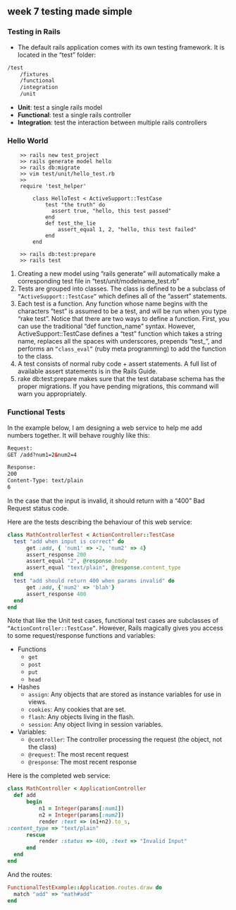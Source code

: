 ## week 7 testing made simple

### Testing in Rails
- The default rails application comes with its own testing framework. It is located in the “test” folder:

```bash
/test
    /fixtures
    /functional
    /integration
    /unit
```

- **Unit**: test a single rails model
- **Functional**: test a single rails controller
- **Integration**: test the interaction between multiple rails controllers

### Hello World

```rails
    >> rails new test_project
    >> rails generate model hello
    >> rails db:migrate
    >> vim test/unit/hello_test.rb
    >>
    require 'test_helper'
    
        class HelloTest < ActiveSupport::TestCase
            test "the truth" do
              assert true, "hello, this test passed"
            end
            def test_the_lie
                assert_equal 1, 2, "hello, this test failed"
            end
        end
        
    >> rails db:test:prepare
    >> rails test
```

1. Creating a new model using “rails generate” will automatically make a corresponding test file in “test/unit/modelname_test.rb”
2. Tests are grouped into classes. The class is defined to be a subclass of `“ActiveSupport::TestCase”` which defines all of the “assert” statements.
3. Each test is a function. Any function whose name begins with the characters “test” is assumed to be a test, and will be run when you type “rake test”. Notice that there are two ways to define a function. First, you can use the traditional “def function_name” syntax. However, ActiveSupport::TestCase defines a “test” function which takes a string name, replaces all the spaces with underscores, prepends “test_”, and performs an `“class_eval”` (ruby meta programming) to add the function to the class.
4. A test consists of normal ruby code + assert statements. A full list of available assert statements is in the Rails Guide.
5. rake db:test:prepare makes sure that the test database schema has the proper migrations. If you have pending migrations, this command will warn you appropriately.


### Functional Tests
In the example below, I am designing a web service to help me add numbers together. It will behave roughly like this:

```html
Request:
GET /add?num1=2&num2=4

Response:
200
Content-Type: text/plain
6
```

In the case that the input is invalid, it should return with a “400” Bad Request status code.

Here are the tests describing the behaviour of this web service:

```ruby
class MathControllerTest < ActionController::TestCase
  test "add when input is correct" do
      get :add, { 'num1' => -2, 'num2' => 4}
      assert_response 200
      assert_equal "2", @response.body
      assert_equal "text/plain", @response.content_type
  end
  test "add should return 400 when params invalid" do
      get :add, {'num2' => 'blah'}
      assert_response 400
  end
end
```

Note that like the Unit test cases, functional test cases are subclasses of `“ActionController::TestCase”`. However, Rails magically gives you access to some request/response functions and variables:

- Functions
    - `get`
    - `post`
    - `put`
    - `head`
- Hashes
    - `assign`: Any objects that are stored as instance variables for use in views.
    - `cookies`: Any cookies that are set.
    - `flash`: Any objects living in the flash.
    - `session`: Any object living in session variables.
- Variables:
    - `@controller`: The controller processing the request (the object, not the class)
    - `@request`: The most recent request
    - `@response`:   The most recent response

Here is the completed web service:

```ruby
class MathController < ApplicationController
  def add
      begin
          n1 = Integer(params[:num1])
          n2 = Integer(params[:num2])
          render :text => (n1+n2).to_s,
:content_type => "text/plain"
      rescue
          render :status => 400, :text => "Invalid Input"
      end
  end
end
```

And the routes:

```ruby
FunctionalTestExample::Application.routes.draw do
  match "add" => "math#add"
end
```


